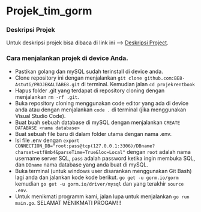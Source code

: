 # Projek_tim_gorm

### Deskripsi Projek
Untuk deskripsi projek bisa dibaca di link ini --> [Deskripsi Project](https://docs.google.com/document/d/1lNPeN9i2zWyYxSG4kHKVGN7nxxHksFQea1RWVm3y2vc/edit).


### Cara menjalankan projek di device Anda.
* Pastikan golang dan mySQL sudah terinstall di device anda.
* Clone repository ini dengan menjalankan `git clone github.com:BE8-Astuti/PROJEKALTABE8.git` di terminal. Kemudian jalan `cd projekrentbook`
* Hapus folder .git yang terdapat di repository cloning dengan menjalankan `rm -rf .git`.
* Buka repository cloning menggunakan code editor yang ada di device anda atau dengan menjalankan `code .` di terminal (jika menggunakan Visual Studio Code).
* Buat buah sebuah database di mySQL dengan menjalankan `CREATE DATABASE <nama database>`
* Buat sebuah file baru di dalam folder utama dengan nama .env.
* Isi file .env dengan `export CONNECTION_DB="root:pass@tcp(127.0.0.1:3306)/DBname?charset=utf8mb4&parseTime=True&loc=Local"` dengan `root` adalah nama username server SQL, `pass` adalah password ketika ingin membuka SQL, dan `DBname` nama database yang anda buat di mySQL.
* Buka terminal (untuk windows user disarankan menggunakan Git Bash) lagi anda dan jalankan kode kode berikut. `go get -u gorm.io/gorm` kemudian `go get -u gorm.io/driver/mysql` dan yang terakhir `source .env`.
* Untuk menikmati programm kami, jalan lupa untuk menjalankan `go run main.go`. SELAMAT MENIKMATI PROGAM!!!

